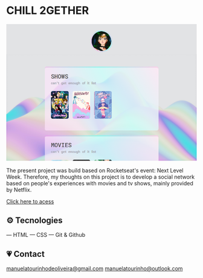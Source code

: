 # CHILL 2GETHER

![preview](./.github/preview.png)

The present project was build based on Rocketseat's event: Next Level Week. Therefore, my thoughts on this project is to develop a social network based on people's experiences with movies and tv shows, mainly provided by Netflix.

[Click here to acess](https://manutourinho.github.io/chill-2gether/)

## ⚙️ Tecnologies

— HTML
— CSS
— Git & Github

## 💗 Contact

manuelatourinhodeoliveira@gmail.com
manuelatourinho@outlook.com
